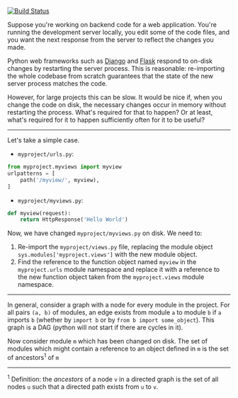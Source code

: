 [![Build Status](https://travis-ci.com/dandavison/optimistic-reload.svg?branch=master)](https://travis-ci.com/dandavison/optimistic-reload)

Suppose you're working on backend code for a web application. You're running the development server locally, you edit some of the code files, and you want the next response from the server to reflect the changes you made.

Python web frameworks such as [Django](https://github.com/django/django/blob/master/django/utils/autoreload.py#L211) and [Flask](https://github.com/pallets/werkzeug/blob/master/src/werkzeug/_reloader.py#L176) respond to on-disk changes by restarting the server process. This is reasonable: re-importing the whole codebase from scratch guarantees that the state of the new server process matches the code.

However, for large projects this can be slow. It would be nice if, when you change the code on disk, the necessary changes occur in memory without restarting the process. What's required for that to happen? Or at least, what's required for it to happen sufficiently often for it to be useful?

-------------------------------------------------------------------------------------------------------------------

Let's take a simple case.


- `myproject/urls.py`:
```python
from myproject.myviews import myview
urlpatterns = [
    path('/myview/', myview),
]
```
- `myproject/myviews.py`:
```python
def myview(request):
    return HttpResponse('Hello World')
```


Now, we have changed `myproject/myviews.py` on disk. We need to:

1. Re-import the `myproject/views.py` file, replacing the module object `sys.modules['myproject.views']` with the new module object.
2. Find the reference to the function object named `myview` in the `myproject.urls` module namespace and replace it with a reference to the new function object taken from the `myproject.views` module namespace.

-------------------------------------------------------------------------------------------------------------------

In general, consider a graph with a node for every module in the project. For all pairs `(a, b)` of modules, an edge exists from module `a` to module `b` if `a` imports `b` (whether by `import b` or by `from b import some_object`). This graph is a DAG (python will not start if there are cycles in it).


Now consider module `m` which has been changed on disk. The set of modules which might contain a reference to an object defined in `m` is the set of ancestors<sup>1</sup> of `m`


-------------------------------------------------------------------------------------------------------------------

<sup>1</sup> Definition: the _ancestors_ of a node `v` in a directed graph is the set of all nodes `u` such that a directed path exists from `u` to `v`.
